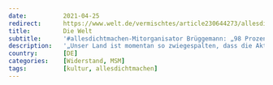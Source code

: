 ```yaml
---
date:          2021-04-25
redirect:      https://www.welt.de/vermischtes/article230644273/allesdichtmachen-Mitorganisator-Brueggemann-98-Prozent-sagen-Danke.html
title:         Die Welt
subtitle:      '#allesdichtmachen-Mitorganisator Brüggemann: „98 Prozent sagen ‚Danke‘“'
description:   '„Unser Land ist momentan so zwiegespalten, dass die Aktion von einem Teil der Leute überhaupt nicht verstanden werden kann“, sagt #allesdichtmachen-Mitorganisator Dietrich Brüggemann. Meret Becker erhielt laut ihrem Bruder Ben Morddrohungen.'
country:       [DE]
categories:    [Widerstand, MSM]
tags:          [kultur, allesdichtmachen]
---
```

